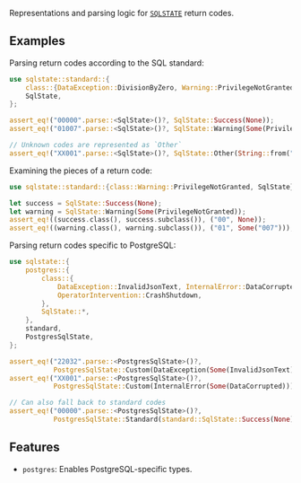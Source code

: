 Representations and parsing logic for [`SQLSTATE`](https://en.wikipedia.org/wiki/SQLSTATE)
return codes.

## Examples

Parsing return codes according to the SQL standard:
```rust
use sqlstate::standard::{
    class::{DataException::DivisionByZero, Warning::PrivilegeNotGranted},
    SqlState,
};

assert_eq!("00000".parse::<SqlState>()?, SqlState::Success(None));
assert_eq!("01007".parse::<SqlState>()?, SqlState::Warning(Some(PrivilegeNotGranted)));

// Unknown codes are represented as `Other`
assert_eq!("XX001".parse::<SqlState>()?, SqlState::Other(String::from("XX001")));
```

Examining the pieces of a return code:
```rust
use sqlstate::standard::{class::Warning::PrivilegeNotGranted, SqlState};

let success = SqlState::Success(None);
let warning = SqlState::Warning(Some(PrivilegeNotGranted));
assert_eq!((success.class(), success.subclass()), ("00", None));
assert_eq!((warning.class(), warning.subclass()), ("01", Some("007")));
```

Parsing return codes specific to PostgreSQL:
```rust
use sqlstate::{
    postgres::{
        class::{
            DataException::InvalidJsonText, InternalError::DataCorrupted,
            OperatorIntervention::CrashShutdown,
        },
        SqlState::*,
    },
    standard,
    PostgresSqlState,
};

assert_eq!("22032".parse::<PostgresSqlState>()?,
           PostgresSqlState::Custom(DataException(Some(InvalidJsonText))));
assert_eq!("XX001".parse::<PostgresSqlState>()?,
           PostgresSqlState::Custom(InternalError(Some(DataCorrupted))));

// Can also fall back to standard codes
assert_eq!("00000".parse::<PostgresSqlState>()?,
           PostgresSqlState::Standard(standard::SqlState::Success(None)));
```

## Features

- `postgres`: Enables PostgreSQL-specific types.
